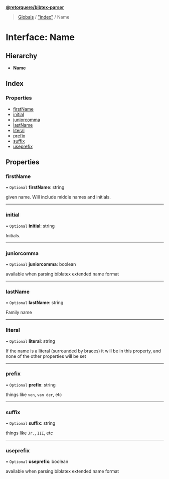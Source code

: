 **[@retorquere/bibtex-parser](../README.md)**

> [Globals](../globals.md) / ["index"](../modules/_index_.md) / Name

# Interface: Name

## Hierarchy

* **Name**

## Index

### Properties

* [firstName](_index_.name.md#firstname)
* [initial](_index_.name.md#initial)
* [juniorcomma](_index_.name.md#juniorcomma)
* [lastName](_index_.name.md#lastname)
* [literal](_index_.name.md#literal)
* [prefix](_index_.name.md#prefix)
* [suffix](_index_.name.md#suffix)
* [useprefix](_index_.name.md#useprefix)

## Properties

### firstName

• `Optional` **firstName**: string

given name. Will include middle names and initials.

___

### initial

• `Optional` **initial**: string

Initials.

___

### juniorcomma

• `Optional` **juniorcomma**: boolean

available when parsing biblatex extended name format

___

### lastName

• `Optional` **lastName**: string

Family name

___

### literal

• `Optional` **literal**: string

If the name is a literal (surrounded by braces) it will be in this property, and none of the other properties will be set

___

### prefix

• `Optional` **prefix**: string

things like `von`, `van der`, etc

___

### suffix

• `Optional` **suffix**: string

things like `Jr.`, `III`, etc

___

### useprefix

• `Optional` **useprefix**: boolean

available when parsing biblatex extended name format
